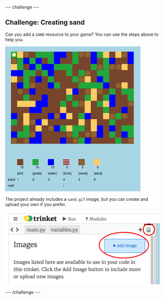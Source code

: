 \--- challenge \---

## Challenge: Creating sand

Can you add a `SAND` resource to your game? You can use the steps above to help you.

![screenshot](images/craft-sand.png)

The project already includes a `sand.gif` image, but you can create and upload your own if you prefer.

![screenshot](images/craft-upload.png)

\--- /challenge \---
